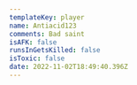 ```yaml
---
templateKey: player
name: Antiacid123
comments: Bad saint
isAFK: false
runsInGetsKilled: false
isToxic: false
date: 2022-11-02T18:49:40.396Z
---
```

